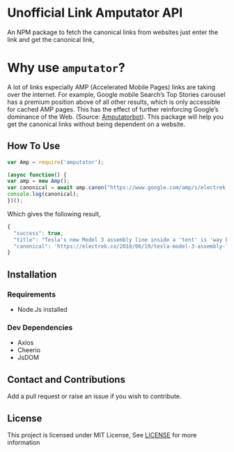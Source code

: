 # Unofficial Link Amputator API
An NPM package to fetch the canonical links from websites just enter the link and get the canonical link,

# Why use `amputator`?
A lot of links especially AMP (Accelerated Mobile Pages) links are taking over the internet. For example, Google mobile Search’s Top Stories carousel has a premium position above of all other results, which is only accessible for cached AMP pages. This has the effect of further reinforcing Google’s dominance of the Web. (Source: [Amputatorbot](https://www.amputatorbot.com/)). This package will help you get the canonical links without being dependent on a website.  

## How To Use

```js
var Amp = require('amputator');

(async function() {
var amp = new Amp();
var canonical = await amp.canon("https://www.google.com/amp/s/electrek.co/2018/06/19/tesla-model-3-assembly-line-inside-tent-elon-musk/amp/");
console.log(canonical);
})();
```

Which gives the following result,

```js
{
  "success": true,
  "title": "Tesla's new Model 3 assembly line inside a 'tent' is 'way better' and cheaper than other line, says Elon Musk - Electrek",
  "canonical": 'https://electrek.co/2018/06/19/tesla-model-3-assembly-line-inside-tent-elon-musk/'
}
```

## Installation

### Requirements

* Node.Js installed

### Dev Dependencies

* Axios
* Cheerio
* JsDOM

## Contact and Contributions

Add a pull request or raise an issue if you wish to contribute.

## License

This project is licensed under MIT License, See [LICENSE](/LICENSE) for more information